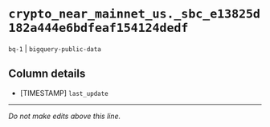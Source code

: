 # `crypto_near_mainnet_us._sbc_e13825d182a444e6bdfeaf154124dedf`
`bq-1` | `bigquery-public-data`

## Column details
* [TIMESTAMP] `last_update`

-------------------------------------------------------------------------------
*Do not make edits above this line.*
